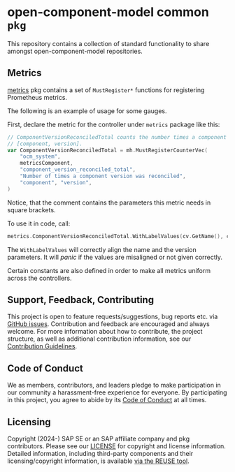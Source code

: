 # open-component-model common `pkg`

This repository contains a collection of standard functionality to share amongst open-component-model repositories.

## Metrics

[metrics](./metrics) pkg contains a set of `MustRegister*` functions for registering Prometheus metrics.

The following is an example of usage for some gauges.

First, declare the metric for the controller under `metrics` package like this:

```go
// ComponentVersionReconciledTotal counts the number times a component version was reconciled.
// [component, version].
var ComponentVersionReconciledTotal = mh.MustRegisterCounterVec(
	"ocm_system",
	metricsComponent,
	"component_version_reconciled_total",
	"Number of times a component version was reconciled",
	"component", "version",
)
```

Notice, that the comment contains the parameters this metric needs in square brackets.

To use it in code, call:

```go
metrics.ComponentVersionReconciledTotal.WithLabelValues(cv.GetName(), cv.GetVersion()).Inc()
```

The `WithLabelValues` will correctly align the name and the version parameters. It will _panic_ if the values are
misaligned or not given correctly.

Certain constants are also defined in order to make all metrics uniform across the controllers.

## Support, Feedback, Contributing

This project is open to feature requests/suggestions, bug reports etc. via [GitHub issues](https://github.com/SAP/pkg/issues). Contribution and feedback are encouraged and always welcome. For more information about how to contribute, the project structure, as well as additional contribution information, see our [Contribution Guidelines](CONTRIBUTING.md).

## Code of Conduct

We as members, contributors, and leaders pledge to make participation in our community a harassment-free experience for everyone. By participating in this project, you agree to abide by its [Code of Conduct](CODE_OF_CONDUCT.md) at all times.

## Licensing

Copyright (2024-) SAP SE or an SAP affiliate company and pkg contributors. Please see our [LICENSE](LICENSE) for copyright and license information. Detailed information, including third-party components and their licensing/copyright information, is available [via the REUSE tool](https://api.reuse.software/info/github.com/SAP/pkg).
